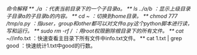 *命令解释
** ./a ：代表当前目录下的一个子目录a。
** ls ../a/b ：显示上级目录子目录a的子目录b的内容。
** cd ~ ：切换到home目录。
** chmod 777 /tmp/a.py ：指user，group和other都可以对文件a.py这个python脚本进行读，写和运行。
** sudo rm -rf / ：用root权限删除根目录下的所有文件。
** cat ~/*/info.txt ：快速查看主目录下所有文件中info.txt文件。
** cat 1.txt | grep good ：快速统计1.txt中good的行数。
